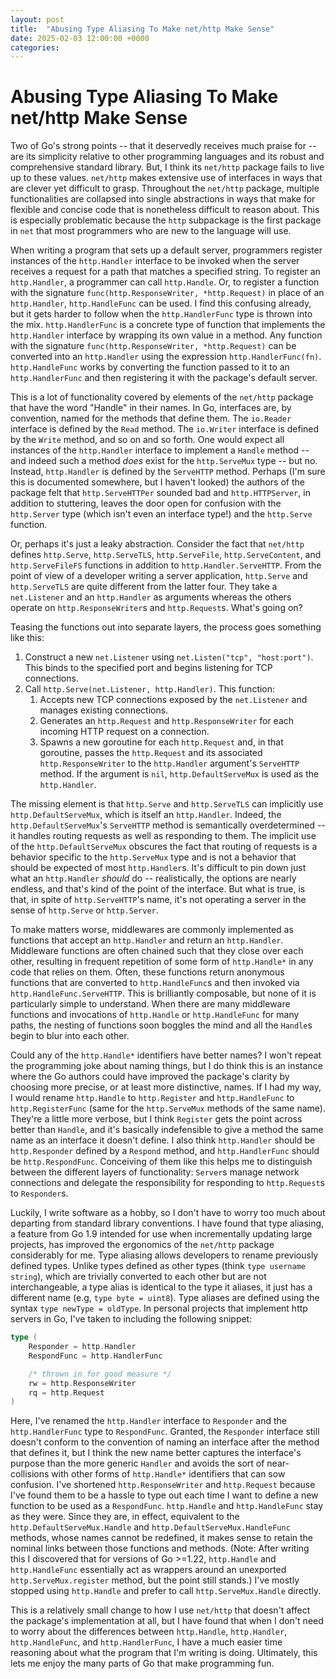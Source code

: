 ```yaml
---
layout: post
title:  "Abusing Type Aliasing To Make net/http Make Sense"
date: 2025-02-03 12:00:00 +0000
categories:
---
```

# Abusing Type Aliasing To Make net/http Make Sense
Two of Go's strong points -- that it deservedly receives much praise for -- are its simplicity relative to other programming languages and its robust and comprehensive standard library. But, I think its `net/http` package fails to live up to these values. `net/http` makes extensive use of interfaces in ways that are clever yet difficult to grasp. Throughout the `net/http` package, multiple functionalities are collapsed into single abstractions in ways that make for flexible and concise code that is nonetheless difficult to reason about. This is especially problematic because the `http` subpackage is the first package in `net` that most programmers who are new to the language will use.

When writing a program that sets up a default server, programmers register instances of the `http.Handler` interface to be invoked when the server receives a request for a path that matches a specified string. To register an `http.Handler`, a programmer can call `http.Handle`. Or, to register a function with the signature `func(http.ResponseWriter, *http.Request)` in place of an `http.Handler`, `http.HandleFunc` can be used. I find this confusing already, but it gets harder to follow when the `http.HandlerFunc` type is thrown into the mix. `http.HandlerFunc` is a concrete type of function that implements the `http.Handler` interface by wrapping its own value in a method. Any function with the signature `func(http.ResponseWriter, *http.Request)` can be converted into an `http.Handler` using the expression `http.HandlerFunc(fn)`. `http.HandleFunc` works by converting the function passed to it to an `http.HandlerFunc` and then registering it with the package's default server. 

This is a lot of functionality covered by elements of the `net/http` package that have the word "Handle" in their names. In Go, interfaces are, by convention, named for the methods that define them. The `io.Reader` interface is defined by the `Read` method. The `io.Writer` interface is defined by the `Write` method, and so on and so forth. One would expect all instances of the `http.Handler` interface to implement a `Handle` method -- and indeed such a method *does* exist for the `http.ServeMux` type -- but no. Instead, `http.Handler` is defined by the `ServeHTTP` method. Perhaps (I'm sure this is documented somewhere, but I haven't looked) the authors of the package felt that `http.ServeHTTPer` sounded bad and `http.HTTPServer`, in addition to stuttering, leaves the door open for confusion with the `http.Server` type (which isn't even an interface type!) and the `http.Serve` function.

Or, perhaps it's just a leaky abstraction. Consider the fact that `net/http` defines `http.Serve`, `http.ServeTLS`, `http.ServeFile`, `http.ServeContent`, and `http.ServeFileFS` functions in addition to `http.Handler.ServeHTTP`. From the point of view of a developer writing a server application, `http.Serve` and `http.ServeTLS` are quite different from the latter four. They take a `net.Listener` and an `http.Handler` as arguments whereas the others operate on `http.ResponseWriter`s and `http.Request`s. What's going on?

Teasing the functions out into separate layers, the process goes something like this:
1. Construct a new `net.Listener` using `net.Listen("tcp", "host:port")`. This binds to the specified port and begins listening for TCP connections.
2. Call `http.Serve(net.Listener, http.Handler)`. This function:
   1. Accepts new TCP connections exposed by the `net.Listener` and manages existing connections.
   2. Generates an `http.Request` and `http.ResponseWriter` for each incoming HTTP request on a connection.
   3. Spawns a new goroutine for each `http.Request` and, in that goroutine, passes the `http.Request` and its associated `http.ResponseWriter` to the `http.Handler` argument's `ServeHTTP` method. If the argument is `nil`, `http.DefaultServeMux` is used as the `http.Handler`.


The missing element is that `http.Serve` and `http.ServeTLS` can implicitly use `http.DefaultServeMux`, which is itself an `http.Handler`. Indeed, the `http.DefaultServeMux`'s `ServeHTTP` method is semantically overdetermined -- it handles routing requests as well as responding to them. The implicit use of the `http.DefaultServeMux` obscures the fact that routing of requests is a behavior specific to the `http.ServeMux` type and is not a behavior that should be expected of most `http.Handler`s. It's difficult to pin down just what an `http.Handler` *should* do -- realistically, the options are nearly endless, and that's kind of the point of the interface. But what is true, is that, in spite of `http.ServeHTTP`'s name, it's not operating a server in the sense of `http.Serve` or `http.Server`.

To make matters worse, middlewares are commonly implemented as functions that accept an `http.Handler` and return an `http.Handler`. Middleware functions are often chained such that they close over each other, resulting in frequent repetition of some form of `http.Handle*` in any code that relies on them. Often, these functions return anonymous functions that are converted to `http.HandleFunc`s and then invoked via `http.HandleFunc.ServeHTTP`. This is brilliantly composable, but none of it is particularly simple to understand. When there are many middleware functions and invocations of `http.Handle` or `http.HandleFunc` for many paths, the nesting of functions soon boggles the mind and all the `Handle`s begin to blur into each other.

Could any of the `http.Handle*` identifiers have better names? I won't repeat the programming joke about naming things, but I do think this is an instance where the Go authors could have improved the package's clarity by choosing more precise, or at least more distinctive, names. If I had my way, I would rename `http.Handle` to `http.Register` and `http.HandleFunc` to `http.RegisterFunc` (same for the `http.ServeMux` methods of the same name). They're a little more verbose, but I think `Register` gets the point across better than `Handle`, and it's basically indefensible to give a method the same name as an interface it doesn't define. I also think `http.Handler` should be `http.Responder` defined by a `Respond` method, and `http.HandlerFunc` should be `http.RespondFunc`. Conceiving of them like this helps me to distinguish between the different layers of functionality: `Server`s manage network connections and delegate the responsibility for responding to `http.Request`s to `Responder`s.

Luckily, I write software as a hobby, so I don't have to worry too much about departing from standard library conventions. I have found that type aliasing, a feature from Go 1.9 intended for use when incrementally updating large projects, has improved the ergonomics of the `net/http` package considerably for me. Type aliasing allows developers to rename previously defined types. Unlike types defined as other types (think `type username string`), which are trivially converted to each other but are not interchangeable, a type alias is identical to the type it aliases, it just has a different name (e.g, `type byte = uint8`). Type aliases are defined using the syntax `type newType = oldType`. In personal projects that implement http servers in Go, I've taken to including the following snippet:
```Go
type (
    Responder = http.Handler
    RespondFunc = http.HandlerFunc

    /* thrown in for good measure */
    rw = http.ResponseWriter
    rq = http.Request
)
```
Here, I've renamed the `http.Handler` interface to `Responder` and the `http.HandlerFunc` type to `RespondFunc`. Granted, the `Responder` interface still doesn't conform to the convention of naming an interface after the method that defines it, but I think the new name better captures the interface's purpose than the more generic `Handler` and avoids the sort of near-collisions with other forms of `http.Handle*` identifiers that can sow confusion. I've shortened `http.ResponseWriter` and `http.Request` because I've found them to be a hassle to type out each time I want to define a new function to be used as a `RespondFunc`. `http.Handle` and `http.HandleFunc` stay as they were. Since they are, in effect, equivalent to the `http.DefaultServeMux.Handle` and `http.DefaultServeMux.HandleFunc` methods, whose names cannot be redefined, it makes sense to retain the nominal links between those functions and methods. (Note: After writing this I discovered that for versions of Go >=1.22, `http.Handle` and `http.HandleFunc` essentially act as wrappers around an unexported `http.ServeMux.register` method, but the point still stands.) I've mostly stopped using `http.Handle` and prefer to call `http.ServeMux.Handle` directly. 

This is a relatively small change to how I use `net/http` that doesn't affect the package's implementation at all, but I have found that when I don't need to worry about the differences between `http.Handle`, `http.Handler`, `http.HandleFunc`, and `http.HandlerFunc`, I have a much easier time reasoning about what the program that I'm writing is doing. Ultimately, this lets me enjoy the many parts of Go that make programming fun.